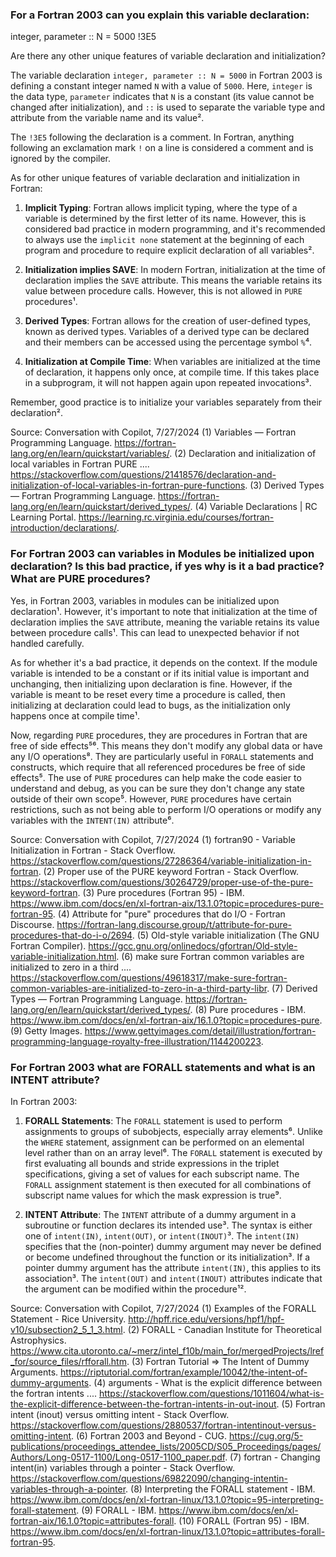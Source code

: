 ### For a Fortran 2003 can you explain this variable declaration:

integer, parameter :: N = 5000 !3E5

Are there any other unique features of variable declaration and initialization?

The variable declaration `integer, parameter :: N = 5000` in Fortran 2003 is defining a constant integer named `N` with a value of `5000`. Here, `integer` is the data type, `parameter` indicates that `N` is a constant (its value cannot be changed after initialization), and `::` is used to separate the variable type and attribute from the variable name and its value².

The `!3E5` following the declaration is a comment. In Fortran, anything following an exclamation mark `!` on a line is considered a comment and is ignored by the compiler.

As for other unique features of variable declaration and initialization in Fortran:

1. **Implicit Typing**: Fortran allows implicit typing, where the type of a variable is determined by the first letter of its name. However, this is considered bad practice in modern programming, and it's recommended to always use the `implicit none` statement at the beginning of each program and procedure to require explicit declaration of all variables².

2. **Initialization implies SAVE**: In modern Fortran, initialization at the time of declaration implies the `SAVE` attribute. This means the variable retains its value between procedure calls. However, this is not allowed in `PURE` procedures¹.

3. **Derived Types**: Fortran allows for the creation of user-defined types, known as derived types. Variables of a derived type can be declared and their members can be accessed using the percentage symbol `%`⁴.

4. **Initialization at Compile Time**: When variables are initialized at the time of declaration, it happens only once, at compile time. If this takes place in a subprogram, it will not happen again upon repeated invocations³.

Remember, good practice is to initialize your variables separately from their declaration².

Source: Conversation with Copilot, 7/27/2024
(1) Variables — Fortran Programming Language. https://fortran-lang.org/en/learn/quickstart/variables/.
(2) Declaration and initialization of local variables in Fortran PURE .... https://stackoverflow.com/questions/21418576/declaration-and-initialization-of-local-variables-in-fortran-pure-functions.
(3) Derived Types — Fortran Programming Language. https://fortran-lang.org/en/learn/quickstart/derived_types/.
(4) Variable Declarations | RC Learning Portal. https://learning.rc.virginia.edu/courses/fortran-introduction/declarations/.

### For Fortran 2003 can variables in Modules be initialized upon declaration? Is this bad practice, if yes why is it a bad practice? What are PURE procedures?

Yes, in Fortran 2003, variables in modules can be initialized upon declaration¹. However, it's important to note that initialization at the time of declaration implies the `SAVE` attribute, meaning the variable retains its value between procedure calls¹. This can lead to unexpected behavior if not handled carefully.

As for whether it's a bad practice, it depends on the context. If the module variable is intended to be a constant or if its initial value is important and unchanging, then initializing upon declaration is fine. However, if the variable is meant to be reset every time a procedure is called, then initializing at declaration could lead to bugs, as the initialization only happens once at compile time¹.

Now, regarding `PURE` procedures, they are procedures in Fortran that are free of side effects⁵⁶. This means they don't modify any global data or have any I/O operations⁸. They are particularly useful in `FORALL` statements and constructs, which require that all referenced procedures be free of side effects⁵. The use of `PURE` procedures can help make the code easier to understand and debug, as you can be sure they don't change any state outside of their own scope⁵. However, `PURE` procedures have certain restrictions, such as not being able to perform I/O operations or modify any variables with the `INTENT(IN)` attribute⁶.

Source: Conversation with Copilot, 7/27/2024
(1) fortran90 - Variable Initialization in Fortran - Stack Overflow. https://stackoverflow.com/questions/27286364/variable-initialization-in-fortran.
(2) Proper use of the PURE keyword Fortran - Stack Overflow. https://stackoverflow.com/questions/30264729/proper-use-of-the-pure-keyword-fortran.
(3) Pure procedures (Fortran 95) - IBM. https://www.ibm.com/docs/en/xl-fortran-aix/13.1.0?topic=procedures-pure-fortran-95.
(4) Attribute for "pure" procedures that do I/O - Fortran Discourse. https://fortran-lang.discourse.group/t/attribute-for-pure-procedures-that-do-i-o/2694.
(5) Old-style variable initialization (The GNU Fortran Compiler). https://gcc.gnu.org/onlinedocs/gfortran/Old-style-variable-initialization.html.
(6) make sure Fortran common variables are initialized to zero in a third .... https://stackoverflow.com/questions/49618317/make-sure-fortran-common-variables-are-initialized-to-zero-in-a-third-party-libr.
(7) Derived Types — Fortran Programming Language. https://fortran-lang.org/en/learn/quickstart/derived_types/.
(8) Pure procedures - IBM. https://www.ibm.com/docs/en/xl-fortran-aix/16.1.0?topic=procedures-pure.
(9) Getty Images. https://www.gettyimages.com/detail/illustration/fortran-programming-language-royalty-free-illustration/1144200223.

### For Fortran 2003 what are FORALL statements and what is an INTENT attribute?

In Fortran 2003:

1. **FORALL Statements**: The `FORALL` statement is used to perform assignments to groups of subobjects, especially array elements⁶. Unlike the `WHERE` statement, assignment can be performed on an elemental level rather than on an array level⁶. The `FORALL` statement is executed by first evaluating all bounds and stride expressions in the triplet specifications, giving a set of values for each subscript name. The `FORALL` assignment statement is then executed for all combinations of subscript name values for which the mask expression is true⁹.

2. **INTENT Attribute**: The `INTENT` attribute of a dummy argument in a subroutine or function declares its intended use³. The syntax is either one of `intent(IN)`, `intent(OUT)`, or `intent(INOUT)`³. The `intent(IN)` specifies that the (non-pointer) dummy argument may never be defined or become undefined throughout the function or its initialization³. If a pointer dummy argument has the attribute `intent(IN)`, this applies to its association³. The `intent(OUT)` and `intent(INOUT)` attributes indicate that the argument can be modified within the procedure¹².

Source: Conversation with Copilot, 7/27/2024
(1) Examples of the FORALL Statement - Rice University. http://hpff.rice.edu/versions/hpf1/hpf-v10/subsection2_5_1_3.html.
(2) FORALL - Canadian Institute for Theoretical Astrophysics. https://www.cita.utoronto.ca/~merz/intel_f10b/main_for/mergedProjects/lref_for/source_files/rfforall.htm.
(3) Fortran Tutorial => The Intent of Dummy Arguments. https://riptutorial.com/fortran/example/10042/the-intent-of-dummy-arguments.
(4) arguments - What is the explicit difference between the fortran intents .... https://stackoverflow.com/questions/1011604/what-is-the-explicit-difference-between-the-fortran-intents-in-out-inout.
(5) Fortran intent (inout) versus omitting intent - Stack Overflow. https://stackoverflow.com/questions/2880537/fortran-intentinout-versus-omitting-intent.
(6) Fortran 2003 and Beyond - CUG. https://cug.org/5-publications/proceedings_attendee_lists/2005CD/S05_Proceedings/pages/Authors/Long-0517-1100/Long-0517-1100_paper.pdf.
(7) fortran - Changing intent(in) variables through a pointer - Stack Overflow. https://stackoverflow.com/questions/69822090/changing-intentin-variables-through-a-pointer.
(8) Interpreting the FORALL statement - IBM. https://www.ibm.com/docs/en/xl-fortran-linux/13.1.0?topic=95-interpreting-forall-statement.
(9) FORALL - IBM. https://www.ibm.com/docs/en/xl-fortran-aix/16.1.0?topic=attributes-forall.
(10) FORALL (Fortran 95) - IBM. https://www.ibm.com/docs/en/xl-fortran-linux/13.1.0?topic=attributes-forall-fortran-95.
